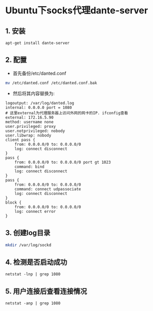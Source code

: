 # Ubuntu下socks代理dante-server

## 1. 安装

```
apt-get install dante-server
```

## 2. 配置

- 首先备份/etc/danted.conf

```bash
mv /etc/danted.conf /etc/danted.conf.bak
```

- 然后将其内容替换为:

```
logoutput: /var/log/danted.log
internal: 0.0.0.0 port = 1080
# 这里external为代理服务器上访问外网的网卡的IP. ifconfig查看
external: 172.16.5.90
method: username none
user.privileged: proxy
user.notprivileged: nobody
user.libwrap: nobody
client pass {
    from: 0.0.0.0/0 to: 0.0.0.0/0
    log: connect disconnect
}
pass {
    from: 0.0.0.0/0 to: 0.0.0.0/0 port gt 1023
    command: bind
    log: connect disconnect
}
pass {
    from: 0.0.0.0/0 to: 0.0.0.0/0
    command: connect udpassociate
    log: connect disconnect
}
block {
    from: 0.0.0.0/0 to: 0.0.0.0/0
    log: connect error
}
```

## 3. 创建log目录

```bash
mkdir /var/log/sockd
```



## 4. 检测是否启动成功

```
netstat -lnp | grep 1080
```

## 5. 用户连接后查看连接情况

```
netstat -anp | grep 1080
```
